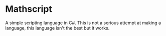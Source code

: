 # Mathscript
A simple scripting language in C#. This is not a serious attempt at making a language, this language isn't the best but it works.
